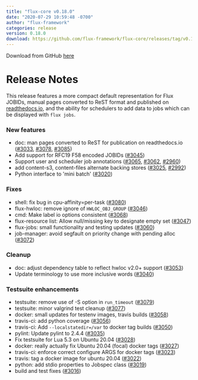 ```yaml
---
title: "flux-core v0.18.0"
date: "2020-07-29 10:59:48 -0700"
author: "flux-framework"
categories: release
version: 0.18.0
download: https://github.com/flux-framework/flux-core/releases/tag/v0.18.0
---
```


Download from GitHub [here](https://github.com/flux-framework/flux-core/releases/tag/v0.18.0)

# Release Notes

This release features a more compact default representation for Flux JOBIDs,
manual pages converted to ReST format and published on
[readthedocs.io](https://flux-framework.readthedocs.io/projects/flux-core/),
and the ability for schedulers to add data to jobs which can be displayed
with `flux jobs`.

### New features

 * doc: man pages converted to ReST for publication on readthedocs.io
   ([#3033](https://github.com/flux-framework/flux-core/issues/3033), [#3078](https://github.com/flux-framework/flux-core/issues/3078), [#3085](https://github.com/flux-framework/flux-core/issues/3085))
 * Add support for RFC19 F58 encoded JOBIDs ([#3045](https://github.com/flux-framework/flux-core/issues/3045))
 * Support user and scheduler job annotations ([#3065](https://github.com/flux-framework/flux-core/issues/3065), [#3062](https://github.com/flux-framework/flux-core/issues/3062), [#2960](https://github.com/flux-framework/flux-core/issues/2960))
 * add content-s3, content-files alternate backing stores ([#3025](https://github.com/flux-framework/flux-core/issues/3025), [#2992](https://github.com/flux-framework/flux-core/issues/2992))
 * Python interface to 'mini batch' ([#3020](https://github.com/flux-framework/flux-core/issues/3020))

### Fixes

 * shell: fix bug in cpu-affinity=per-task ([#3080](https://github.com/flux-framework/flux-core/issues/3080))
 * flux-hwloc: remove ignore of `HWLOC_OBJ_GROUP` ([#3046](https://github.com/flux-framework/flux-core/issues/3046))
 * cmd: Make label io options consistent ([#3068](https://github.com/flux-framework/flux-core/issues/3068))
 * flux-resource list: Allow null/missing key to designate empty set ([#3047](https://github.com/flux-framework/flux-core/issues/3047))
 * flux-jobs: small functionality and testing updates ([#3060](https://github.com/flux-framework/flux-core/issues/3060))
 * job-manager: avoid segfault on priority change with pending alloc ([#3072](https://github.com/flux-framework/flux-core/issues/3072))

### Cleanup

 * doc: adjust dependency table to reflect hwloc v2.0+ support ([#3053](https://github.com/flux-framework/flux-core/issues/3053))
 * Update terminology to use more inclusive words ([#3040](https://github.com/flux-framework/flux-core/issues/3040))

### Testsuite enhancements

 * testsuite: remove use of -S option in `run_timeout` ([#3079](https://github.com/flux-framework/flux-core/issues/3079))
 * testsuite: minor valgrind test cleanup ([#3077](https://github.com/flux-framework/flux-core/issues/3077))
 * docker: small updates for testenv images, travis builds ([#3058](https://github.com/flux-framework/flux-core/issues/3058))
 * travis-ci: add python coverage ([#3056](https://github.com/flux-framework/flux-core/issues/3056))
 * travis-ci: Add `--localstatedir=/var` to docker tag builds ([#3050](https://github.com/flux-framework/flux-core/issues/3050))
 * pylint: Update pylint to 2.4.4 ([#3035](https://github.com/flux-framework/flux-core/issues/3035))
 * Fix testsuite for Lua 5.3 on Ubuntu 20.04 ([#3028](https://github.com/flux-framework/flux-core/issues/3028))
 * docker: really actually fix Ubuntu 20.04 (focal) docker tags ([#3027](https://github.com/flux-framework/flux-core/issues/3027))
 * travis-ci: enforce correct configure ARGS for docker tags ([#3023](https://github.com/flux-framework/flux-core/issues/3023))
 * travis: tag a docker image for ubuntu 20.04 ([#3022](https://github.com/flux-framework/flux-core/issues/3022))
 * python: add stdio properties to Jobspec class ([#3019](https://github.com/flux-framework/flux-core/issues/3019))
 * build and test fixes ([#3016](https://github.com/flux-framework/flux-core/issues/3016))


